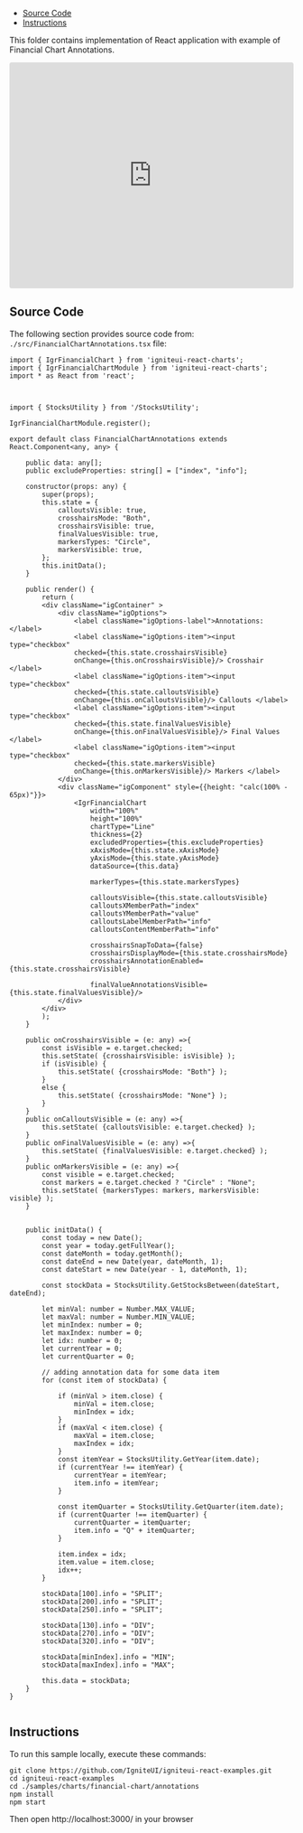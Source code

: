 <!-- NOTE: do not change this file because it will be auto re-generated from template file: -->
<!-- https://github.com/IgniteUI/igniteui-react-examples/tree/master/sample-template-files/ReadMe.md -->

<!-- ## Table of Contents -->
<!-- - [Sample Preview](#Sample-Preview) -->
- [Source Code](#Source-Code)
- [Instructions](#Instructions)

This folder contains implementation of React application with example of Financial Chart Annotations.
<!-- in the Financial Chart component -->
<!-- [Financial Chart](https://infragistics.com/Reactsite/components/financial-chart.html) -->

<html lang="en" xmlns="http://www.w3.org/1999/xhtml">
    <body>
        <!-- <a target="_blank" href="https://codesandbox.io/s/github/IgniteUI/igniteui-react-examples/tree/master/samples/charts/financial-chart/annotations?fontsize=14&hidenavigation=1&theme=dark&view=preview&file=/src/FinancialChartAnnotations.tsx" rel="noopener noreferrer">
            <img height="40px" style="border-radius: 0.5rem" alt="Edit on CodeSandbox" src="https://static.infragistics.com/xplatform/images/sandbox/edit.png"/>
        </a> -->
        <!-- <a target="_blank"
href="https://codesandbox.io/s/github/IgniteUI/igniteui-react-examples/tree/master/samples/maps/geo-map/binding-csv-points?fontsize=14&hidenavigation=1&theme=dark&view=preview">
            <img alt="Edit Sample" src="https://codesandbox.io/static/img/play-codesandbox.svg"/>
        </a> -->
        <!-- <a target="_blank" style="margin-left: 0.5rem"
href="https://codesandbox.io/embed/github/IgniteUI/igniteui-react-examples/tree/master/samples/charts/financial-chart/annotations?fontsize=14&hidenavigation=1&theme=dark&view=preview&file=/src/FinancialChartAnnotations.tsx">
            <img height="40px" style="border-radius: 5px" alt="View on CodeSandbox" src="https://static.infragistics.com/xplatform/images/sandbox/view.png"/>
        </a> -->
        <!-- <a target="_blank"
href="https://codesandbox.io/embed/github/IgniteUI/igniteui-react-examples/tree/master/samples/maps/geo-map/binding-csv-points?fontsize=14&hidenavigation=1&theme=dark&view=preview">
            <img alt="View on CodeSandbox" src="https://static.infragistics.com/xplatform/images/sandbox/view.png"/>
        </a>
https://codesandbox.io/embed/react-treemap-overview-rtb45
https://codesandbox.io/static/img/play-codesandbox.svg
https://codesandbox.io/embed/react-treemap-overview-rtb45?view=browser -->
    </body>
</html>

<!-- ## Sample Preview -->

<iframe
  src="https://codesandbox.io/embed/github/IgniteUI/igniteui-react-examples/tree/master/samples/charts/financial-chart/annotations?fontsize=14&hidenavigation=1&theme=dark&view=preview&file=/src/FinancialChartAnnotations.tsx"
  style="width:100%; height:400px; border:0; border-radius: 4px; overflow:hidden;"
  allow="accelerometer; ambient-light-sensor; camera; encrypted-media; geolocation; gyroscope; hid; microphone; midi; payment; usb; vr"
  sandbox="allow-forms allow-modals allow-popups allow-presentation allow-same-origin allow-scripts"
></iframe>

## Source Code

The following section provides source code from:
`./src/FinancialChartAnnotations.tsx` file:

```tsx
import { IgrFinancialChart } from 'igniteui-react-charts';
import { IgrFinancialChartModule } from 'igniteui-react-charts';
import * as React from 'react';



import { StocksUtility } from '/StocksUtility';

IgrFinancialChartModule.register();

export default class FinancialChartAnnotations extends React.Component<any, any> {

    public data: any[];
    public excludeProperties: string[] = ["index", "info"];

    constructor(props: any) {
        super(props);
        this.state = {
            calloutsVisible: true,
            crosshairsMode: "Both",
            crosshairsVisible: true,
            finalValuesVisible: true,
            markersTypes: "Circle",
            markersVisible: true,
        };
        this.initData();
    }

    public render() {
        return (
        <div className="igContainer" >
            <div className="igOptions">
                <label className="igOptions-label">Annotations: </label>
                <label className="igOptions-item"><input type="checkbox"
                checked={this.state.crosshairsVisible}
                onChange={this.onCrosshairsVisible}/> Crosshair </label>
                <label className="igOptions-item"><input type="checkbox"
                checked={this.state.calloutsVisible}
                onChange={this.onCalloutsVisible}/> Callouts </label>
                <label className="igOptions-item"><input type="checkbox"
                checked={this.state.finalValuesVisible}
                onChange={this.onFinalValuesVisible}/> Final Values </label>
                <label className="igOptions-item"><input type="checkbox"
                checked={this.state.markersVisible}
                onChange={this.onMarkersVisible}/> Markers </label>
            </div>
            <div className="igComponent" style={{height: "calc(100% - 65px)"}}>
                <IgrFinancialChart
                    width="100%"
                    height="100%"
                    chartType="Line"
                    thickness={2}
                    excludedProperties={this.excludeProperties}
                    xAxisMode={this.state.xAxisMode}
                    yAxisMode={this.state.yAxisMode}
                    dataSource={this.data}

                    markerTypes={this.state.markersTypes}

                    calloutsVisible={this.state.calloutsVisible}
                    calloutsXMemberPath="index"
                    calloutsYMemberPath="value"
                    calloutsLabelMemberPath="info"
                    calloutsContentMemberPath="info"

                    crosshairsSnapToData={false}
                    crosshairsDisplayMode={this.state.crosshairsMode}
                    crosshairsAnnotationEnabled={this.state.crosshairsVisible}

                    finalValueAnnotationsVisible={this.state.finalValuesVisible}/>
            </div>
        </div>
        );
    }

    public onCrosshairsVisible = (e: any) =>{
        const isVisible = e.target.checked;
        this.setState( {crosshairsVisible: isVisible} );
        if (isVisible) {
            this.setState( {crosshairsMode: "Both"} );
        }
        else {
            this.setState( {crosshairsMode: "None"} );
        }
    }
    public onCalloutsVisible = (e: any) =>{
        this.setState( {calloutsVisible: e.target.checked} );
    }
    public onFinalValuesVisible = (e: any) =>{
        this.setState( {finalValuesVisible: e.target.checked} );
    }
    public onMarkersVisible = (e: any) =>{
        const visible = e.target.checked;
        const markers = e.target.checked ? "Circle" : "None";
        this.setState( {markersTypes: markers, markersVisible: visible} );
    }


    public initData() {
        const today = new Date();
        const year = today.getFullYear();
        const dateMonth = today.getMonth();
        const dateEnd = new Date(year, dateMonth, 1);
        const dateStart = new Date(year - 1, dateMonth, 1);

        const stockData = StocksUtility.GetStocksBetween(dateStart, dateEnd);

        let minVal: number = Number.MAX_VALUE;
        let maxVal: number = Number.MIN_VALUE;
        let minIndex: number = 0;
        let maxIndex: number = 0;
        let idx: number = 0;
        let currentYear = 0;
        let currentQuarter = 0;

        // adding annotation data for some data item
        for (const item of stockData) {

            if (minVal > item.close) {
                minVal = item.close;
                minIndex = idx;
            }
            if (maxVal < item.close) {
                maxVal = item.close;
                maxIndex = idx;
            }
            const itemYear = StocksUtility.GetYear(item.date);
            if (currentYear !== itemYear) {
                currentYear = itemYear;
                item.info = itemYear;
            }

            const itemQuarter = StocksUtility.GetQuarter(item.date);
            if (currentQuarter !== itemQuarter) {
                currentQuarter = itemQuarter;
                item.info = "Q" + itemQuarter;
            }

            item.index = idx;
            item.value = item.close;
            idx++;
        }

        stockData[100].info = "SPLIT";
        stockData[200].info = "SPLIT";
        stockData[250].info = "SPLIT";

        stockData[130].info = "DIV";
        stockData[270].info = "DIV";
        stockData[320].info = "DIV";

        stockData[minIndex].info = "MIN";
        stockData[maxIndex].info = "MAX";

        this.data = stockData;
    }
}


```

## Instructions
To run this sample locally, execute these commands:

```
git clone https://github.com/IgniteUI/igniteui-react-examples.git
cd igniteui-react-examples
cd ./samples/charts/financial-chart/annotations
npm install
npm start

```

Then open http://localhost:3000/ in your browser

